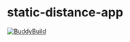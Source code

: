 # static-distance-app

[![BuddyBuild](https://dashboard.buddybuild.com/api/statusImage?appID=5f2c05a956476e0001ccc499&branch=master&build=latest)](https://dashboard.buddybuild.com/apps/5f2c05a956476e0001ccc499/build/latest?branch=master)
